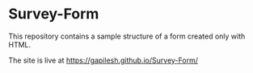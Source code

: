 # Survey-Form

This repository contains a sample structure of a form created only with HTML.

The site is live at https://gapilesh.github.io/Survey-Form/
